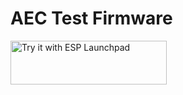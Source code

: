 # AEC Test Firmware

<a href="https://espressif.github.io/esp-launchpad/?flashConfigURL=https://raw.githubusercontent.com/PumpkinLin314/aec_test_firmware/refs/heads/main/config.toml">
    <img alt="Try it with ESP Launchpad" src="https://espressif.github.io/esp-launchpad/assets/try_with_launchpad.png" width="250" height="70">
</a>
